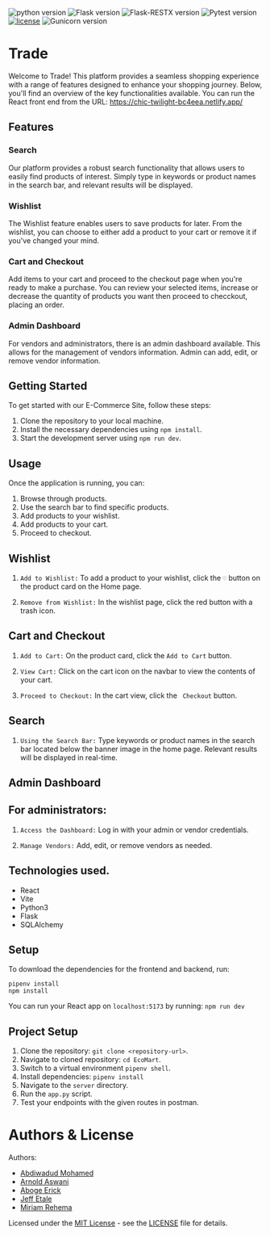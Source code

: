 ![python version](https://img.shields.io/badge/python-3.10.12-blue.svg)
![Flask version](https://img.shields.io/badge/flask-2.3.3-red.svg)
![Flask-RESTX version](https://img.shields.io/badge/Flask_RESTX-1.1.0-cyan.svg)
![Pytest version](https://img.shields.io/badge/pytest-7.4.2-white.svg)
[![license](https://img.shields.io/badge/license-%20MIT%20-green.svg)](./LICENSE)
![Gunicorn version](https://img.shields.io/badge/gunicorn-21.2.0-orange.svg)

# Trade

Welcome to Trade! This platform provides a seamless shopping experience with a range of features designed to enhance your shopping journey. Below, you'll find an overview of the key functionalities available. You can run the React front end from the URL: https://chic-twilight-bc4eea.netlify.app/

## Features

### Search

Our platform provides a robust search functionality that allows users to easily find products of interest. Simply type in keywords or product names in the search bar, and relevant results will be displayed.

### Wishlist

The Wishlist feature enables users to save products for later. From the wishlist, you can choose to either add a product to your cart or remove it if you've changed your mind.

### Cart and Checkout

Add items to your cart and proceed to the checkout page when you're ready to make a purchase. You can review your selected items, increase or decrease the quantity of products you want then proceed to checckout, placing an order.

### Admin Dashboard

For vendors and administrators, there is an admin dashboard available. This allows for the management of vendors information. Admin can add, edit, or remove vendor information.

## Getting Started

To get started with our E-Commerce Site, follow these steps:

1. Clone the repository to your local machine.
2. Install the necessary dependencies using `npm install`.
3. Start the development server using `npm run dev`.

## Usage

Once the application is running, you can:

1. Browse through products.
2. Use the search bar to find specific products.
3. Add products to your wishlist.
4. Add products to your cart.
5. Proceed to checkout.

## Wishlist

1. `Add to Wishlist:` To add a product to your wishlist, click the `♡` button on the product card on the Home page.

2. `Remove from Wishlist:` In the wishlist page, click the red button with a trash icon.

## Cart and Checkout

1. `Add to Cart:` On the product card, click the `Add to Cart` button.

2. `View Cart:` Click on the cart icon on the navbar to view the contents of your cart.

3. `Proceed to Checkout:` In the cart view, click the ` Checkout` button.

## Search

1. `Using the Search Bar:` Type keywords or product names in the search bar located below the banner image in the home page. Relevant results will be displayed in real-time.

## Admin Dashboard

## For administrators:

1. `Access the Dashboard:` Log in with your admin or vendor credentials.

2. `Manage Vendors:` Add, edit, or remove vendors as needed.

## Technologies used.

- React
- Vite
- Python3
- Flask
- SQLAlchemy

## Setup

To download the dependencies for the frontend and backend, run:

```
pipenv install
npm install
```

You can run your React app on `localhost:5173` by running:
`npm run dev`

## Project Setup

1. Clone the repository: `git clone <repository-url>`.
2. Navigate to cloned repository: `cd EcoMart`.
3. Switch to a virtual environment `pipenv shell`.
4. Install dependencies: `pipenv install`
5. Navigate to the `server` directory.
6. Run the `app.py` script.
7. Test your endpoints with the given routes in postman.

# Authors & License

Authors:

- [Abdiwadud Mohamed](https://github.com/Bisinle)
- [Arnold Aswani](https://github.com/arnold-aswan)
- [Aboge Erick](https://github.com/Abogeerick)
- [Jeff Etale](https://github.com/jeffetale)
- [Miriam Rehema](https://github.com/MiriamRehema)

Licensed under the [MIT License](LICENSE) - see the [LICENSE](LICENSE) file for details.
